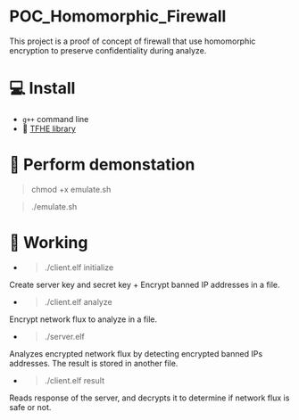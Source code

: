 # POC_Homomorphic_Firewall

This project is a proof of concept of firewall that use homomorphic encryption to preserve confidentiality during analyze.

# 💻 Install

- `g++` command line
- 🔗 [TFHE library](https://github.com/tfhe/tfhe)

# 🚀 Perform demonstation

> chmod +x emulate.sh

> ./emulate.sh

# 🔦 Working

- > ./client.elf initialize

Create server key and secret key + Encrypt banned IP addresses in a file.

- > ./client.elf analyze

Encrypt network flux to analyze in a file.

- > ./server.elf

Analyzes encrypted network flux by detecting encrypted banned IPs addresses. The result is stored in another file.

- > ./client.elf result

Reads response of the server, and decrypts it to determine if network flux is safe or not.